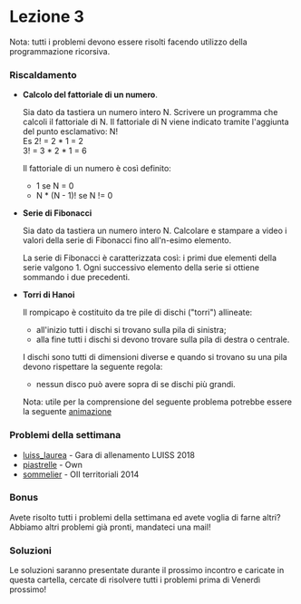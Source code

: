 # Lezione 3

Nota: tutti i problemi devono essere risolti facendo utilizzo della programmazione ricorsiva.

### Riscaldamento

* __Calcolo del fattoriale di un numero__.

    Sia dato da tastiera un numero intero N. Scrivere un programma che calcoli il fattoriale di N.
    Il fattoriale di N viene indicato tramite l'aggiunta del punto esclamativo: N!  
    Es 2! = 2 * 1 = 2  
    3! = 3 * 2 * 1 = 6  

    Il fattoriale di un numero è così definito:
    * 1 se N = 0
    * N * (N - 1)! se N != 0

* __Serie di Fibonacci__

    Sia dato da tastiera un numero intero N. Calcolare e stampare a video i valori della serie di Fibonacci
    fino all'n-esimo elemento.

    La serie di Fibonacci è caratterizzata così: i primi due elementi della serie valgono 1.
    Ogni successivo elemento della serie si ottiene sommando i due precedenti.

* __Torri di Hanoi__

    Il rompicapo è costituito da tre pile di dischi ("torri") allineate:
    * all'inizio tutti i dischi si trovano sulla pila di sinistra;
    * alla fine tutti i dischi si devono trovare sulla pila di destra o centrale.

    I dischi sono tutti di dimensioni diverse e quando si trovano su una pila devono
    rispettare la seguente regola:
    * nessun disco può avere sopra di se dischi più grandi.

    Nota: utile per la comprensione del seguente problema potrebbe essere la seguente [animazione](https://www.cs.cmu.edu/~cburch/survey/recurse/hanoiex.html)

### Problemi della settimana
* [luiss_laurea](https://training.olinfo.it/#/task/luiss_laurea/statement) - Gara di allenamento LUISS 2018
* [piastrelle](https://training.olinfo.it/#/task/piastrelle/statement) - Own
* [sommelier](https://training.olinfo.it/#/task/sommelier/statement) - OII territoriali 2014

### Bonus
Avete risolto tutti i problemi della settimana ed avete voglia di farne altri?
Abbiamo altri problemi già pronti, mandateci una mail!

### Soluzioni
Le soluzioni saranno presentate durante il prossimo incontro e caricate in questa cartella, cercate di risolvere tutti i problemi prima di Venerdì prossimo!
